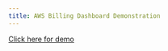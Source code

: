 ```yaml
---
title: AWS Billing Dashboard Demonstration
---
```

[Click here for demo](https://awsrestart.instructure.com/courses/3659/modules/items/2402626)